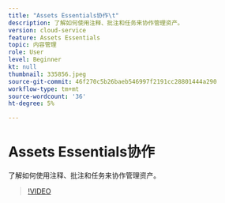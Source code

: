 ```yaml
---
title: "Assets Essentials协作\t"
description: 了解如何使用注释、批注和任务来协作管理资产。
version: cloud-service
feature: Assets Essentials
topic: 内容管理
role: User
level: Beginner
kt: null
thumbnail: 335856.jpeg
source-git-commit: 46f270c5b26baeb546997f2191cc28801444a290
workflow-type: tm+mt
source-wordcount: '36'
ht-degree: 5%

---
```



# Assets Essentials协作

了解如何使用注释、批注和任务来协作管理资产。

>[!VIDEO](https://video.tv.adobe.com/v/335856/?quality=12&learn=on)
